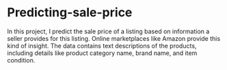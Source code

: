# Predicting-sale-price
In this project, I predict the sale price of a listing based on information a seller provides for this listing. Online marketplaces like Amazon provide this kind of insight. The data contains text descriptions of the products, including details like product category name, brand name, and item condition.

